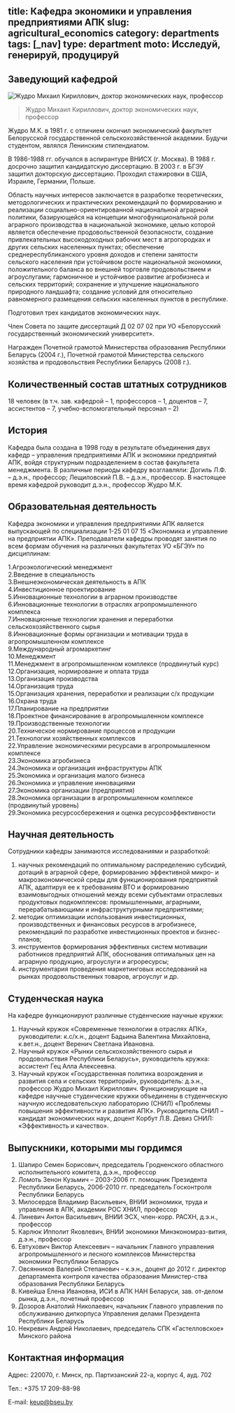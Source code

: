 title: Кафедра экономики и управления предприятиями АПК
slug: agricultural_economics
category: departments
tags: [_nav]
type: department
moto: Исследуй, генерируй, продуцируй
---

Заведующий кафедрой
-------------------

![Жудро Михаил Кириллович, доктор экономических наук, профессор](/img/content/depts/agricultural_economics.jpg)
>Жудро Михаил Кириллович,
 доктор экономических наук, профессор

Жудро М.К. в 1981 г. с отличием окончил экономический факультет Белорусской государственной сельскохозяйственной академии. Будучи студентом, являлся Ленинским стипендиатом.

В 1986-1988 гг. обучался в аспирантуре ВНИСХ (г. Москва). В 1988 г. досрочно защитил кандидатскую диссертацию. В 2003 г. в БГЭУ защитил докторскую диссертацию. Проходил стажировки в США, Израиле, Германии, Польше.

Область научных интересов заключается в разработке теоретических, методологических и практических рекомендаций по формированию и реализации социально-ориентированной национальной аграрной политики, базирующейся на концепции многофункциональной роли аграрного производства в национальной экономике, целью которой является обеспечение продовольственной безопасности, создание привлекательных высокодоходных рабочих мест в агрогородках и других сельских населенных пунктах; обеспечение среднереспубликанского уровня доходов и степени занятости сельского населения при устойчивом росте национальной экономики, положительного баланса во внешней торговле продовольствием и агроуслугами; гармоничное и устойчивое развитие агробизнеса и сельских территорий; сохранение и улучшение национального природного ландшафта; создание условий для относительно равномерного размещения сельских населенных пунктов в республике.

Подготовил трех кандидатов экономических наук.

Член Совета по защите диссертаций Д 02 07 02 при УО «Белорусский государственный экономический университет».

Награжден Почетной грамотой Министерства образования Республики Беларусь (2004 г.), Почетной грамотой Министерства сельского хозяйства и продовольствия Республики Беларусь (2008 г.).

Количественный состав штатных сотрудников
-----------------------------------------
18 человек (в т.ч. зав. кафедрой – 1, профессоров – 1, доцентов – 7, ассистентов – 7, учебно-вспомогательный персонал – 2)

История
-------

Кафедра была создана в 1998 году в результате объединения двух кафедр – управления предприятиями АПК и экономики предприятий АПК, войдя структурным подразделением в состав факультета менеджмента.
В различные периоды кафедру возглавляли: Догиль Л.Ф. – д.э.н., профессор; Лещиловский П.В. – д.э.н., профессор. В настоящее время кафедрой руководит д.э.н., профессор Жудро М.К.

Образовательная деятельность
----------------------------

Кафедра экономики и управления предприятиями АПК является выпускающей по специализации 1-25 01 07 15 «Экономика и управление на предприятии АПК». Преподаватели кафедры проводят занятия по всем формам обучения на различных факультетах УО «БГЭУ» по дисциплинам:


1.Агроэкологический менеджмент   
2.Введение в специальность    
3.Внешнеэкономическая деятельность в АПК    
4.Инвестиционное проектирование    
5.Инновационные технологии в аграрном производстве   
6.Инновационные технологии в отраслях агропромышленного комплекса   
7.Инновационные технологии хранения и переработки сельскохозяйственного сырья   
8.Инновационные формы организации и мотивации труда в агропромышленном комплексе    
9.Международный агромаркетинг   
10.Менеджмент   
11.Менеджмент в агропромышленном комплексе (продвинутый курс)   
12.Организация, нормирование и оплата труда   
13.Организация производства   
14.Организация труда   
15.Организация хранения, переработки и реализации с/х продукции   
16.Охрана труда  
17.Планирование на предприятии   
18.Проектное финансирование в агропромышленном комплексе   
19.Производственные технологии   
20.Техническое нормирование процессов и продукции   
21.Технологии хозяйственных комплексов   
22.Управление экономическими ресурсами в агропромышленном комплексе   
23.Экономика агробизнеса   
24.Экономика и организация инфраструктуры АПК   
25.Экономика и организация малого бизнеса   
26.Экономика и управление инновациями   
27.Экономика организации (предприятия)   
28.Экономика организации в агропромышленном комплексе (продвинутый уровень)     
29.Экономика ресурсосбережения и оценка ресурсоэффективности   


Научная деятельность
--------------------

Сотрудники кафедры занимаются исследованиями и разработкой:

1. научных рекомендаций по оптимальному распределению субсидий, дотаций в аграрной сфере, формированию эффективной микро- и макроэкономической среды для функционирования предприятий АПК, адаптируя ее к требованиям ВТО и формированию взаимовыгодных отношений между всеми субъектами отраслевых продуктовых подкомплексов: промышленными, аграрными, перерабатывающими и инфраструктурными предприятиями;
2. методик оптимизации использования инвестиционных, производственных и финансовых ресурсов в агробизнесе, рекомендаций по разработке инвестиционных проектов и бизнес-планов;
3. инструментов формирования эффективных систем мотивации работников предприятий АПК, обоснования оптимальных цен на аграрную продукцию, агроуслуги и агроресурсы;
4. инструментария проведения маркетинговых исследований на рынках продовольственных товаров, агроуслуг и др.

Студенческая наука
------------------

На кафедре функционируют различные студенческие научные кружки:

1.	Научный кружок «Современные технологии в отраслях АПК», руководители: к.с/х.н., доцент Бадьина Валентина Михайловна, к.вет.н., доцент Веренич Светлана Ивановна.   
2.	Научный кружок «Рынки сельскохозяйственного сырья и продовольствия Республики Беларусь», руководитель кружка: ассистент Гец Алла Алексеевна.
3.	Научный кружок «Государственная политика возрождения и развития села и сельских территорий», руководитель: д.э.н., профессор Жудро Михаил Кириллович.
Функционирующие на кафедре научные студенческие кружки объединены в студенческую научную исследовательскую лабораторию (СНИЛ) «Проблемы повышения эффективности и развития АПК». Руководитель СНИЛ – кандидат экономических наук, доцент Корбут Л.В. Девиз СНИЛ: «Эффективность и качество».


Выпускники, которыми мы гордимся
--------------------------------

1.	Шапиро Семен Борисович, председатель Гродненского областного исполнительного комитета, д.э.н., профессор
2.	Ломоть Зенон Кузьмич – 2003-2006 гг. помощник Президента Республики Беларусь, 2006-2010 гг. председатель Госконтроля Республики Беларусь
3.	Милосердов Владимир Васильевич, ВНИИ экономики, труда и управления в АПК, академик РОС ХНИЛ, профессор 
4.	Линевич Антон Васильевич, ВНИИ ЭСХ, член-корр. РАСХН, д.э.н., профессор
5.	Карлюк Ипполит Яковлевич, ВНИИ экономики Минэкономраз-вития, д.э.н., профессор
6.	Евтухович Виктор Алексеевич – начальник Главного управления агропромышленного и лесного комплексов Министерства экономики Республики Беларусь
7.	Овсянников Валерий Степанович – к.э.н., доцент до 2012 г. директор департамента контроля качества образования Министер-ства образования Республики Беларусь
8.	Кивейша Елена Ивановна, ИСИ в АПК НАН Беларуси, зав. от-делом рынка, д.э.н., почетный профессор
9.	Дозоров Анатолий Николаевич, начальник Главного управления по обслуживанию дипкорпуса Управления делами Президента Республики Беларусь
10.	Некревич Андрей Николаевич, председатель СПК «Гастелловское» Минского района


Контактная информация
---------------------
Адрес: 220070, г. Минск, пр. Партизанский 22-а, корпус 4, ауд. 702

Тел.: +375 17 209-88-98

E-mail: <keup@bseu.by>